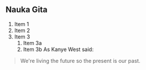 ## Nauka Gita
1. Item 1
1. Item 2
1. Item 3
   1. Item 3a
   1. Item 3b
As Kanye West said:

> We're living the future so
> the present is our past.
